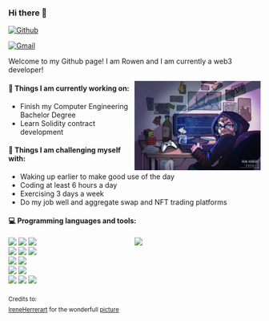 ### Hi there 👋

<!--
**Rowen-S/Rowen-S** is a ✨ _special_ ✨ repository because its `README.md` (this file) appears on your GitHub profile.

Here are some ideas to get you started:

- 🔭 I’m currently working on ...
- 🌱 I’m currently learning ...
- 👯 I’m looking to collaborate on ...
- 🤔 I’m looking for help with ...
- 💬 Ask me about ...
- 📫 How to reach me: ...
- 😄 Pronouns: ...
- ⚡ Fun fact: ...
-->


[![Github](https://img.shields.io/badge/-Github-000?style=flat&logo=Github&logoColor=white)](https://github.com/Rowen-S)
<!--[![Linkedin](https://img.shields.io/badge/-LinkedIn-blue?style=flat&logo=Linkedin&logoColor=white)](https://www.linkedin.com/in/Rowen-S/)-->
[![Gmail](https://img.shields.io/badge/-Gmail-c14438?style=flat&logo=Gmail&logoColor=white)](mailto:metarowen@gmail.com)

Welcome to my Github page! I am Rowen and I am currently a web3 developer! 

<img align="right" alt="img" src="https://github.com/Rowen-S/Rowen-S/blob/main/cover_image.jpeg" width="50%" height="auto" />


#### 🌱 Things I am currently working on: 
- Finish my Computer Engineering Bachelor Degree  
- Learn Solidity contract development 

#### :muscle: Things I am challenging myself with:
- Waking up earlier to make good use of the day
- Coding at least 6 hours a day
- Exercising 3 days a week
- Do my job well and aggregate swap and NFT trading platforms

#### :computer: Programming languages and tools: 
<p>
	<img width="50%" align="right" src="https://github-readme-stats.vercel.app/api?username=Rowen-S&show_icons=true&hide_border=true" />

<code><img width="10%" src="https://www.vectorlogo.zone/logos/reactjs/reactjs-ar21.svg"></code>
<code><img width="10%" src="https://www.vectorlogo.zone/logos/vuejs/vuejs-ar21.svg"></code>
<code><img width="10%" src="https://www.vectorlogo.zone/logos/angular/angular-ar21.svg"></code>
<br />
<code><img width="10%" src="https://www.vectorlogo.zone/logos/typescriptlang/typescriptlang-ar21.svg"></code>
<code><img width="10%" src="https://www.vectorlogo.zone/logos/javascript/javascript-ar21.svg"></code>
<code><img width="10%" src="https://www.vectorlogo.zone/logos/w3_css/w3_css-ar21.svg"></code>
<br />
<code><img width="15%" src="https://www.vectorlogo.zone/logos/nodejs/nodejs-ar21.svg"></code>
<code><img width="15%" src="https://www.vectorlogo.zone/logos/java/java-ar21.svg"></code>
<br />
<code><img width="15%" src="https://www.vectorlogo.zone/logos/mysql/mysql-ar21.svg"></code>
<code><img width="15%" src="https://www.vectorlogo.zone/logos/mongodb/mongodb-ar21.svg"></code>
<br />
<code><img width="10%" src="https://www.vectorlogo.zone/logos/cloudflare/cloudflare-ar21.svg"></code>
<code><img width="10%" src="https://www.vectorlogo.zone/logos/heroku/heroku-ar21.svg"></code>
<code><img width="10%" src="https://www.vectorlogo.zone/logos/git-scm/git-scm-ar21.svg"></code>
</p>

<sub>Credits to: <br/>[IreneHerrerart](https://www.artstation.com/ireneherrera) for the wonderfull [picture](https://github.com/FernandoRoldan93/FernandoRoldan93/blob/master/cover_image.jpg)</sub>

